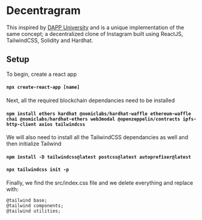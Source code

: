 # Decentragram

This inspired by [DAPP University](https://github.com/dappuniversity/decentragram) and is a unique implementation of the same concept; a decentralized clone of Instagram built using ReactJS, TailwindCSS, Solidity and Hardhat.

## Setup

To begin, create a react app

#### `npx create-react-app [name]`

Next, all the required blockchain dependancies need to be installed

#### `npm install ethers hardhat @nomiclabs/hardhat-waffle ethereum-waffle chai @nomiclabs/hardhat-ethers web3modal @openzeppelin/contracts ipfs-http-client axios tailwindcss`

We will also need to install all the TailwindCSS dependancies as well and then initialize Tailwind

#### `npm install -D tailwindcss@latest postcss@latest autoprefixer@latest`
#### `npx tailwindcss init -p`

Finally, we find the src/index.css file and we delete everything and replace with:

```
@tailwind base;
@tailwind components;
@tailwind utilities;
```